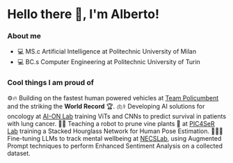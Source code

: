
# Hello there 👋, I'm Alberto!

### About me
* 💻 MS.c Artificial Intelligence at Politechnic University of Milan
* 💻 BC.s Computer Engineering at Politechnic University of Turin

### Cool things I am proud of
⚙️🔥 Building on the fastest human powered vehicles at [Team Policumbent](https://github.com/policumbent) and the striking the **World Record** 🏆.
🫁⚕️ Developing AI solutions for oncology at [AI-ON Lab](https://ai-onlab.com/) training ViTs and CNNs to predict survival in patients with lung cancer.
🍷🤖 Teaching a robot to prune vine plants 🍇 at [PIC4SeR Lab](https://pic4ser.polito.it/) training a Stacked Hourglass Network for Human Pose Estimation.
🧠🧘‍♂️ Fine-tuning LLMs to track mental wellbeing at [NECSLab](https://necst.it/), using Augmented Prompt techniques to perform Enhanced Sentiment Analysis on a collected dataset.
